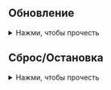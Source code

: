 
## Обновление
<details>
  <summary>Нажми, чтобы прочесть</summary>

</details>

## Сброс/Остановка
<details>
  <summary>Нажми, чтобы прочесть</summary>

</details>